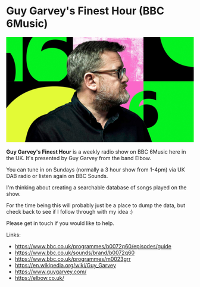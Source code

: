 # Guy Garvey's Finest Hour (BBC 6Music)

![Guy Garvey's Finest Hour (BBC 6Music)](https://github.com/hobbsy/bbc-6music-guy-garvey/blob/main/images/guy-garveys-finest-hour-bbc-6music.jpg?raw=true)

**Guy Garvey's Finest Hour** is a weekly radio show on BBC 6Music here in the UK. It's presented by Guy Garvey from the band Elbow. 

You can tune in on Sundays (normally a 3 hour show from 1-4pm) via UK DAB radio or listen again on BBC Sounds.

I'm thinking about creating a searchable database of songs played on the show.

For the time being this will probably just be a place to dump the data, but check back to see if I follow through with my idea :)

Please get in touch if you would like to help.

Links:
- https://www.bbc.co.uk/programmes/b0072q60/episodes/guide
- https://www.bbc.co.uk/sounds/brand/b0072q60
- https://www.bbc.co.uk/programmes/m0023grr
- https://en.wikipedia.org/wiki/Guy_Garvey
- https://www.guygarvey.com/
- https://elbow.co.uk/